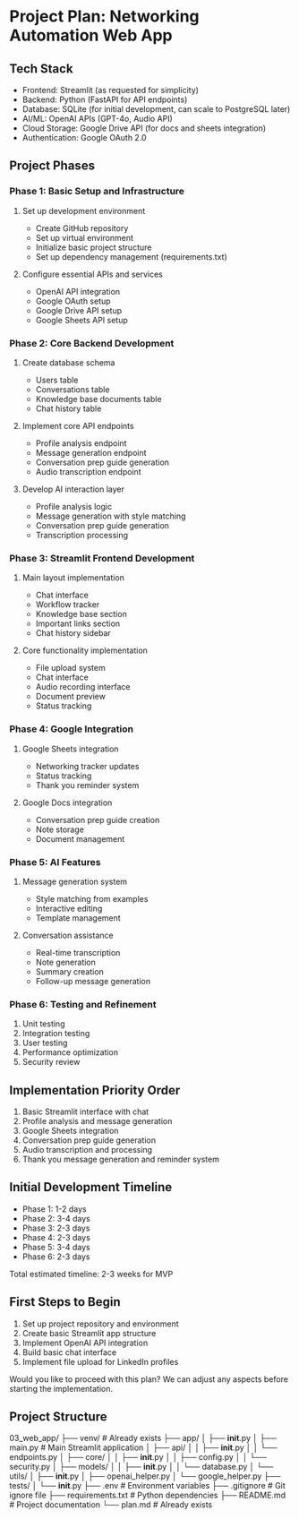 # Project Plan: Networking Automation Web App

## Tech Stack
- Frontend: Streamlit (as requested for simplicity)
- Backend: Python (FastAPI for API endpoints)
- Database: SQLite (for initial development, can scale to PostgreSQL later)
- AI/ML: OpenAI APIs (GPT-4o, Audio API)
- Cloud Storage: Google Drive API (for docs and sheets integration)
- Authentication: Google OAuth 2.0

## Project Phases

### Phase 1: Basic Setup and Infrastructure
1. Set up development environment
   - Create GitHub repository
   - Set up virtual environment
   - Initialize basic project structure
   - Set up dependency management (requirements.txt)

2. Configure essential APIs and services
   - OpenAI API integration
   - Google OAuth setup
   - Google Drive API setup
   - Google Sheets API setup

### Phase 2: Core Backend Development
1. Create database schema
   - Users table
   - Conversations table
   - Knowledge base documents table
   - Chat history table

2. Implement core API endpoints
   - Profile analysis endpoint
   - Message generation endpoint
   - Conversation prep guide generation
   - Audio transcription endpoint

3. Develop AI interaction layer
   - Profile analysis logic
   - Message generation with style matching
   - Conversation prep guide generation
   - Transcription processing

### Phase 3: Streamlit Frontend Development
1. Main layout implementation
   - Chat interface
   - Workflow tracker
   - Knowledge base section
   - Important links section
   - Chat history sidebar

2. Core functionality implementation
   - File upload system
   - Chat interface
   - Audio recording interface
   - Document preview
   - Status tracking

### Phase 4: Google Integration
1. Google Sheets integration
   - Networking tracker updates
   - Status tracking
   - Thank you reminder system

2. Google Docs integration
   - Conversation prep guide creation
   - Note storage
   - Document management

### Phase 5: AI Features
1. Message generation system
   - Style matching from examples
   - Interactive editing
   - Template management

2. Conversation assistance
   - Real-time transcription
   - Note generation
   - Summary creation
   - Follow-up message generation

### Phase 6: Testing and Refinement
1. Unit testing
2. Integration testing
3. User testing
4. Performance optimization
5. Security review

## Implementation Priority Order
1. Basic Streamlit interface with chat
2. Profile analysis and message generation
3. Google Sheets integration
4. Conversation prep guide generation
5. Audio transcription and processing
6. Thank you message generation and reminder system

## Initial Development Timeline
- Phase 1: 1-2 days
- Phase 2: 3-4 days
- Phase 3: 2-3 days
- Phase 4: 2-3 days
- Phase 5: 3-4 days
- Phase 6: 2-3 days

Total estimated timeline: 2-3 weeks for MVP

## First Steps to Begin
1. Set up project repository and environment
2. Create basic Streamlit app structure
3. Implement OpenAI API integration
4. Build basic chat interface
5. Implement file upload for LinkedIn profiles

Would you like to proceed with this plan? We can adjust any aspects before starting the implementation. 


## Project Structure
03_web_app/
├── venv/                  # Already exists
├── app/
│   ├── __init__.py
│   ├── main.py           # Main Streamlit application
│   ├── api/
│   │   ├── __init__.py
│   │   └── endpoints.py
│   ├── core/
│   │   ├── __init__.py
│   │   ├── config.py
│   │   └── security.py
│   ├── models/
│   │   ├── __init__.py
│   │   └── database.py
│   └── utils/
│       ├── __init__.py
│       ├── openai_helper.py
│       └── google_helper.py
├── tests/
│   └── __init__.py
├── .env                   # Environment variables
├── .gitignore            # Git ignore file
├── requirements.txt      # Python dependencies
├── README.md            # Project documentation
└── plan.md              # Already exists
